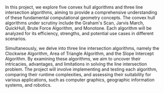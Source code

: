 In this project, we explore five convex hull algorithms and three line intersection algorithms, aiming to provide a comprehensive understanding of these fundamental computational geometry concepts. The convex hull algorithms under scrutiny include the Graham's Scan, Jarvis March, QuickHull, Brute Force Algorithm, and Monotone. Each algorithm will be analyzed for its efficiency, strengths, and potential use cases in different scenarios.

Simultaneously, we delve into three line intersection algorithms, namely the Clockwise Algorithm, Area of Triangle Algorithm, and the Slope Intercept Algorithm. By examining these algorithms, we aim to uncover their intricacies, advantages, and limitations in solving the line intersection problem. The project will involve implementing and testing each algorithm, comparing their runtime complexities, and assessing their suitability for various applications, such as computer graphics, geographic information systems, and robotics.
